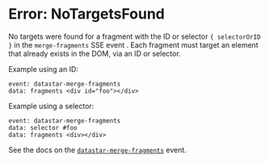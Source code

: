 # Error: NoTargetsFound

No targets were found for a fragment with the ID or selector `{ selectorOrID }` in the `merge-fragments` SSE event . Each fragment must target an element that already exists in the DOM, via an ID or selector.

Example using an ID:

```
event: datastar-merge-fragments
data: fragments <div id="foo"></div>
```

Example using a selector:

```
event: datastar-merge-fragments
data: selector #foo
data: fragments <div></div>
```

See the docs on the [`datastar-merge-fragments`](https://data-star.dev/reference/plugins_backend#datastar-merge-fragments) event.